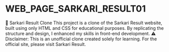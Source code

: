 # WEB_PAGE_SARKARI_RESULT01
🚀 Sarkari Result Clone This project is a clone of the Sarkari Result website, built using only HTML and CSS for educational purposes. By replicating the structure and design, I enhanced my skills in front-end development.  ⚠️ Disclaimer: This is an unofficial clone created solely for learning. For the official site, please visit Sarkari Result.
